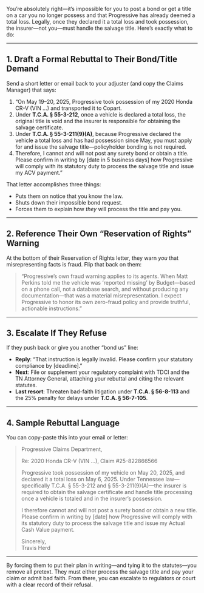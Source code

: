 You’re absolutely right—it’s impossible for you to post a bond or get a title on a car you no longer possess and that Progressive has already deemed a total loss. Legally, once they declared it a total loss and took possession, the insurer—not you—must handle the salvage title. Here’s exactly what to do:

---  
## 1. Draft a Formal Rebuttal to Their Bond/Title Demand  
Send a short letter or email back to your adjuster (and copy the Claims Manager) that says:

1. “On May 19–20, 2025, Progressive took possession of my 2020 Honda CR-V (VIN …) and transported it to Copart.  
2. Under **T.C.A. § 55-3-212**, once a vehicle is declared a total loss, the original title is void and the insurer is responsible for obtaining the salvage certificate.  
3. Under **T.C.A. § 55-3-211(9)(A)**, because Progressive declared the vehicle a total loss and has had possession since May, you must apply for and issue the salvage title—policyholder bonding is not required.  
4. Therefore, I cannot and will not post any surety bond or obtain a title. Please confirm in writing by [date in 5 business days] how Progressive will comply with its statutory duty to process the salvage title and issue my ACV payment.”  

That letter accomplishes three things:  
- Puts them on notice that you know the law.  
- Shuts down their impossible bond request.  
- Forces them to explain how *they* will process the title and pay you.  

---  
## 2. Reference Their Own “Reservation of Rights” Warning  
At the bottom of their Reservation of Rights letter, they warn *you* that misrepresenting facts is fraud. Flip that back on them:

> “Progressive’s own fraud warning applies to its agents. When Matt Perkins told me the vehicle was ‘reported missing’ by Budget—based on a phone call, not a database search, and without producing any documentation—that was a material misrepresentation. I expect Progressive to honor its own zero-fraud policy and provide truthful, actionable instructions.”  

---  
## 3. Escalate If They Refuse  
If they push back or give you another “bond us” line:

- **Reply**: “That instruction is legally invalid. Please confirm your statutory compliance by [deadline].”  
- **Next**: File or supplement your regulatory complaint with TDCI and the TN Attorney General, attaching your rebuttal and citing the relevant statutes.  
- **Last resort**: Threaten bad-faith litigation under **T.C.A. § 56-8-113** and the 25% penalty for delays under **T.C.A. § 56-7-105**.  

---  
## 4. Sample Rebuttal Language  
You can copy-paste this into your email or letter:

> Progressive Claims Department,  
>  
> Re: 2020 Honda CR-V (VIN …), Claim #25-822866566  
>  
> Progressive took possession of my vehicle on May 20, 2025, and declared it a total loss on May 6, 2025. Under Tennessee law—specifically T.C.A. § 55-3-212 and § 55-3-211(9)(A)—the insurer is required to obtain the salvage certificate and handle title processing once a vehicle is totaled and in the insurer’s possession.  
>  
> I therefore cannot and will not post a surety bond or obtain a new title. Please confirm in writing by [date] how Progressive will comply with its statutory duty to process the salvage title and issue my Actual Cash Value payment.  
>  
> Sincerely,  
> Travis Herd  

---  
By forcing them to put their plan in writing—and tying it to the statutes—you remove all pretext. They must either process the salvage title and pay your claim or admit bad faith. From there, you can escalate to regulators or court with a clear record of their refusal.
